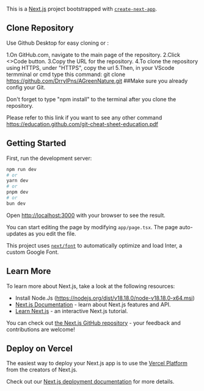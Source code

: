 This is a [Next.js](https://nextjs.org/) project bootstrapped with [`create-next-app`](https://github.com/vercel/next.js/tree/canary/packages/create-next-app).

## Clone Repository

Use Github Desktop for easy cloning or :

1.On GitHub.com, navigate to the main page of the repository.
2.Click  <>Code button.
3.Copy the URL for the repository.
4.To clone the repository using HTTPS, under "HTTPS", copy the url
5.Then, in your VScode termminal or cmd type this command: git clone https://github.com/DrrylPns/AGreenNature.git   ##Make sure you already config your Git.

Don't forget to type "npm install" to the terminal after you clone the repository.

Please refer to this link if you want to see any other command https://education.github.com/git-cheat-sheet-education.pdf
## Getting Started

First, run the development server:

```bash
npm run dev
# or
yarn dev
# or
pnpm dev
# or
bun dev
```

Open [http://localhost:3000](http://localhost:3000) with your browser to see the result.

You can start editing the page by modifying `app/page.tsx`. The page auto-updates as you edit the file.

This project uses [`next/font`](https://nextjs.org/docs/basic-features/font-optimization) to automatically optimize and load Inter, a custom Google Font.

## Learn More

To learn more about Next.js, take a look at the following resources:

- Install Node.Js (https://nodejs.org/dist/v18.18.0/node-v18.18.0-x64.msi)
- [Next.js Documentation](https://nextjs.org/docs) - learn about Next.js features and API.
- [Learn Next.js](https://nextjs.org/learn) - an interactive Next.js tutorial.

You can check out [the Next.js GitHub repository](https://github.com/vercel/next.js/) - your feedback and contributions are welcome!

## Deploy on Vercel

The easiest way to deploy your Next.js app is to use the [Vercel Platform](https://vercel.com/new?utm_medium=default-template&filter=next.js&utm_source=create-next-app&utm_campaign=create-next-app-readme) from the creators of Next.js.

Check out our [Next.js deployment documentation](https://nextjs.org/docs/deployment) for more details.
